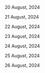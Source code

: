 20 August, 2024

21 August, 2024

22 August, 2024

23 August, 2024

24 August, 2024

25 August, 2024

26 August, 2024